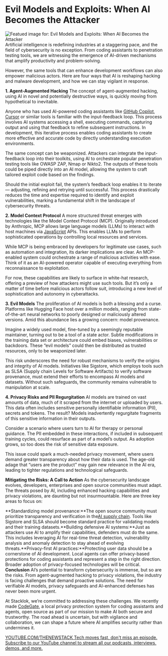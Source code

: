 # Evil Models and Exploits: When AI Becomes the Attacker
![Featued image for: Evil Models and Exploits: When AI Becomes the Attacker](https://cdn.thenewstack.io/media/2025/01/1324b217-evil-1024x594.jpg)
Artificial intelligence is redefining industries at a staggering pace, and the field of cybersecurity is no exception. From coding assistants to penetration testing tools, we are witnessing the emergence of AI-driven mechanisms that amplify productivity and problem-solving.

However, the same tools that can enhance development workflows can also empower malicious actors. Here are four ways that AI is reshaping hacking and malware development, and how we can stay vigilant in response.

**1. Agent-Augmented Hacking**
The concept of agent-augmented hacking, using AI in novel and potentially destructive ways, is quickly moving from hypothetical to inevitable.

Anyone who has used AI-powered coding assistants like [GitHub Copilot](https://thenewstack.io/github-copilot-a-powerful-controversial-autocomplete-for-developers/), [Cursor](https://thenewstack.io/using-cursor-ai-as-part-of-your-development-workflow/) or similar tools is familiar with the input-feedback loop. This process involves AI systems accessing a shell, executing commands, capturing output and using that feedback to refine subsequent instructions. In development, this iterative process enables coding assistants to create more effective and accurate code by directly understanding execution environments.

The same concept can be weaponized. Attackers can integrate the input-feedback loop into their toolkits, using AI to orchestrate popular penetration testing tools like OWASP ZAP, Nmap or Nikto2. The outputs of these tools could be piped directly into an AI model, allowing the system to craft tailored exploit code based on the findings.

Should the initial exploit fail, the system’s feedback loop enables it to iterate — adjusting, refining and retrying until successful. This process drastically reduces the time and expertise required to identify and exploit vulnerabilities, marking a fundamental shift in the landscape of cybersecurity threats.

**2. Model Context Protocol**
A more structured threat emerges with technologies like the Model Context Protocol (MCP). Originally introduced by Anthropic, MCP allows large language models (LLMs) to interact with host machines via [JavaScript](https://thenewstack.io/5-technical-javascript-trends-you-need-to-know-about-in-2025/) APIs. This enables LLMs to perform sophisticated operations by controlling local resources and services.

While MCP is being embraced by developers for legitimate use cases, such as automation and integration, its darker implications are clear. An MCP-enabled system could orchestrate a range of malicious activities with ease. Think of it as an AI-powered operator capable of executing everything from reconnaissance to exploitation.

For now, these capabilities are likely to surface in white-hat research, offering a preview of how attackers might use such tools. But it’s only a matter of time before malicious actors follow suit, introducing a new level of sophistication and autonomy in cyberattacks.

**3. Evil Models**
The proliferation of AI models is both a blessing and a curse. Platforms like Hugging Face host over a million models, ranging from state-of-the-art neural networks to poorly designed or maliciously altered versions. Amid this abundance lies a growing concern: model provenance.

Imagine a widely used model, fine-tuned by a seemingly reputable maintainer, turning out to be a tool of a state actor. Subtle modifications in the training data set or architecture could embed biases, vulnerabilities or backdoors. These “evil models” could then be distributed as trusted resources, only to be weaponized later.

This risk underscores the need for robust mechanisms to verify the origins and integrity of AI models. Initiatives like Sigstore, which employs tools such as SLSA (Supply chain Levels for Software Artifacts) to verify software provenance, must extend their efforts to encompass AI models and datasets. Without such safeguards, the community remains vulnerable to manipulation at scale.

**4. Privacy Risks and PII Regurgitation**
AI models are trained on vast amounts of data, much of it scraped from the internet or uploaded by users. This data often includes sensitive personally identifiable information (PII), secrets and tokens. The result? Models inadvertently regurgitate fragments of this sensitive information in their outputs.

Consider a scenario where users turn to AI for therapy or personal guidance. The PII embedded in these interactions, if included in subsequent training cycles, could resurface as part of a model’s output. As adoption grows, so too does the risk of sensitive data exposure.

This issue could spark a much-needed privacy movement, where users demand greater transparency about how their data is used. The age-old adage that “users are the product” may gain new relevance in the AI era, leading to tighter regulations and technological safeguards.

**Mitigating the Risks: A Call to Action**
As the cybersecurity landscape evolves, developers, enterprises and open source communities must adapt. The threats posed by AI, including enhanced hacking capabilities and privacy violations, are daunting but not insurmountable. Here are three key areas to focus on:

**Standardizing model provenance:**The open source community must prioritize transparency and verification in the[AI supply chain](https://thenewstack.io/how-supply-chain-attackers-maximize-their-blast-radius/). Tools like Sigstore and SLSA should become standard practice for validating models and their training datasets.**Building defensive AI systems:**Just as attackers use AI to amplify their capabilities, defenders must do the same. This includes leveraging AI for real-time threat detection, vulnerability analysis and anomaly detection to stay ahead of evolving threats.**Privacy-first AI practices:**Protecting user data should be a cornerstone of AI development. Local agents can offer privacy-based protections for coding assistants and represent a step in the right direction. Broader adoption of privacy-focused technologies will be critical.
**Conclusion**
AI’s potential to transform cybersecurity is immense, but so are the risks. From agent-augmented hacking to privacy violations, the industry is facing challenges that demand proactive solutions. The need for verifiable AI models, privacy safeguards and AI-enhanced defenses has never been more urgent.

At Stacklok, we’re committed to addressing these challenges. We recently made [CodeGate](http://codegate.ai), a local privacy protection system for coding assistants and agents, open source as part of our mission to make AI both secure and trustworthy. The road ahead is uncertain, but with vigilance and collaboration, we can shape a future where AI amplifies security rather than undermines it.

[
YOUTUBE.COM/THENEWSTACK
Tech moves fast, don't miss an episode. Subscribe to our YouTube
channel to stream all our podcasts, interviews, demos, and more.
](https://youtube.com/thenewstack?sub_confirmation=1)